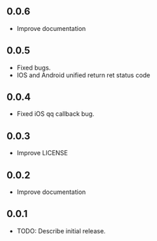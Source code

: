 ## 0.0.6
* Improve documentation

## 0.0.5
* Fixed bugs.
* IOS and Android unified return ret status code

## 0.0.4
* Fixed iOS qq callback bug.

## 0.0.3
* Improve LICENSE

## 0.0.2
* Improve documentation

## 0.0.1

* TODO: Describe initial release.
